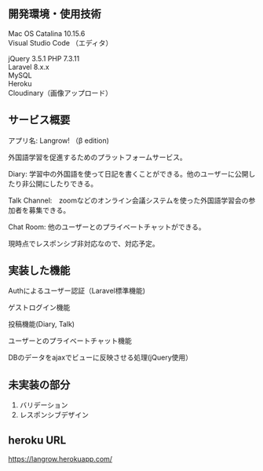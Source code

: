 ## 開発環境・使用技術 
  
Mac OS Catalina 10.15.6  
Visual Studio Code （エディタ）  

jQuery 3.5.1
PHP 7.3.11  
Laravel 8.x.x  
MySQL  
Heroku  
Cloudinary（画像アップロード）  

  
## サービス概要  
  
<p>アプリ名: Langrow! （β edition)</p>
<p>外国語学習を促進するためのプラットフォームサービス。 </p>
  
<p>Diary: 学習中の外国語を使って日記を書くことができる。他のユーザーに公開したり非公開にしたりできる。</p> 
<p>Talk Channel:　zoomなどのオンライン会議システムを使った外国語学習会の参加者を募集できる。</p>
<p>Chat Room: 他のユーザーとのプライベートチャットができる。</p>
  
<p>現時点でレスポンシブ非対応なので、対応予定。</p>
  
## 実装した機能  
  
<p>Authによるユーザー認証（Laravel標準機能)</p>
<p>ゲストログイン機能</p>
<p>投稿機能(Diary, Talk)</p>
<p>ユーザーとのプライベートチャット機能</p>
<p>DBのデータをajaxでビューに反映させる処理(jQuery使用）</p>

## 未実装の部分
<ol>
    <li>バリデーション</li>
    <li>レスポンシブデザイン</li>
</ol>
  
## heroku URL  
https://langrow.herokuapp.com/
